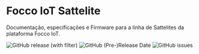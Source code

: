# Focco IoT Sattelite

Documentação, especificações e Firmware para a linha de Sattelites da plataforma Focco IoT.

![GitHub release (with filter)](https://img.shields.io/github/v/release/focco-iot/Sattelite-Focco-IoT)
![GitHub (Pre-)Release Date](https://img.shields.io/github/release-date-pre/focco-iot/Sattelite-Focco-IoT)
![GitHub issues](https://img.shields.io/github/issues/focco-iot/Sattelite-Focco-IoT)